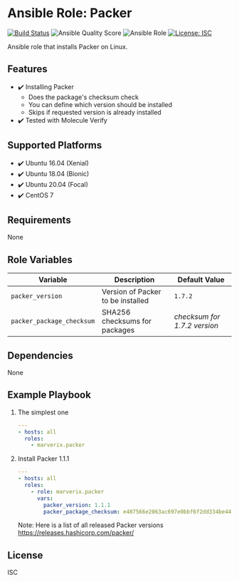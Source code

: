 # Ansible Role: Packer

[![Build Status](https://travis-ci.com/marverix/ansible-role-packer.svg?branch=master)](https://travis-ci.com/marverix/ansible-role-packer)
![Ansible Quality Score](https://img.shields.io/ansible/quality/48226)
![Ansible Role](https://img.shields.io/ansible/role/48226)
[![License: ISC](https://img.shields.io/badge/License-ISC-blue.svg)](LICENSE)

Ansible role that installs Packer on Linux.

## Features

- ✔️ Installing Packer
  - Does the package's checksum check
  - You can define which version should be installed
  - Skips if requested version is already installed
- ✔️ Tested with Molecule Verify

## Supported Platforms

- ✔️ Ubuntu 16.04 (Xenial)
- ✔️ Ubuntu 18.04 (Bionic)
- ✔️ Ubuntu 20.04 (Focal)
- ✔️ CentOS 7

## Requirements

None

## Role Variables

Variable | Description | Default Value
--- | --- | ---
`packer_version` | Version of Packer to be installed | `1.7.2`
`packer_package_checksum` | SHA256 checksums for packages | *checksum for 1.7.2 version*

## Dependencies

None

## Example Playbook

1. The simplest one

    ```yml
    ---
    - hosts: all
      roles:
        - marverix.packer
    ```

1. Install Packer 1.1.1

    ```yml
    ---
    - hosts: all
      roles:
        - role: marverix.packer
          vars:
            packer_version: 1.1.1
            packer_package_checksum: e407566e2063ac697e0bbf6f2dd334be448d58bed93f44a186408bf1fc54c552
    ```

    Note: Here is a list of all released Packer versions https://releases.hashicorp.com/packer/

## License

ISC
